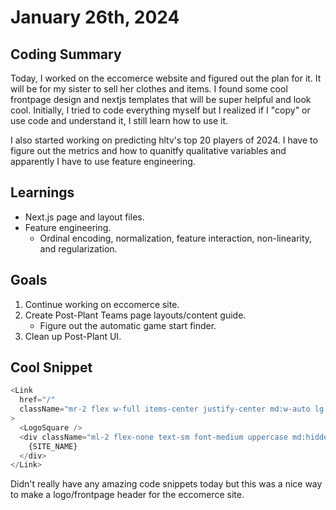 # January 26th, 2024

## Coding Summary

Today, I worked on the eccomerce website and figured out the plan for it. It will be for my sister to sell her clothes and items. I found some cool frontpage design and nextjs templates that will be super helpful and look cool. Initially, I tried to code everything myself but I realized if I "copy" or use code and understand it, I still learn how to use it.

I also started working on predicting hltv's top 20 players of 2024. I have to figure out the metrics and how to quanitfy qualitative variables and apparently I have to use feature engineering.

## Learnings

- Next.js page and layout files.
- Feature engineering.
  - Ordinal encoding, normalization, feature interaction, non-linearity, and regularization.

## Goals

1. Continue working on eccomerce site.
2. Create Post-Plant Teams page layouts/content guide.
   - Figure out the automatic game start finder.
3. Clean up Post-Plant UI.

## Cool Snippet

```javascript
<Link
  href="/"
  className="mr-2 flex w-full items-center justify-center md:w-auto lg:mr-6"
>
  <LogoSquare />
  <div className="ml-2 flex-none text-sm font-medium uppercase md:hidden lg:block">
    {SITE_NAME}
  </div>
</Link>
```

Didn't really have any amazing code snippets today but this was a nice way to make a logo/frontpage header for the eccomerce site.
